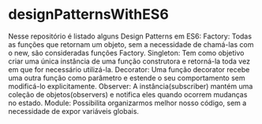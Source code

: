 # designPatternsWithES6
Nesse repositório é listado alguns Design Patterns em ES6:
Factory: Todas as funções que retornam um objeto, sem a necessidade de chamá-las com o new, são consideradas funções Factory.
Singleton: Tem como objetivo criar uma única instância de uma função construtora e retorná-la toda vez em que for necessário utilizá-la.
Decorator: Uma função decorator recebe uma outra função como parâmetro e estende o seu comportamento sem modificá-lo explicitamente.
Observer: A instância(subscriber) mantém uma coleção de objetos(observers) e notifica eles quando ocorrem mudanças no estado.
Module: Possibilita organizarmos melhor nosso código, sem a necessidade de expor variáveis globais.
